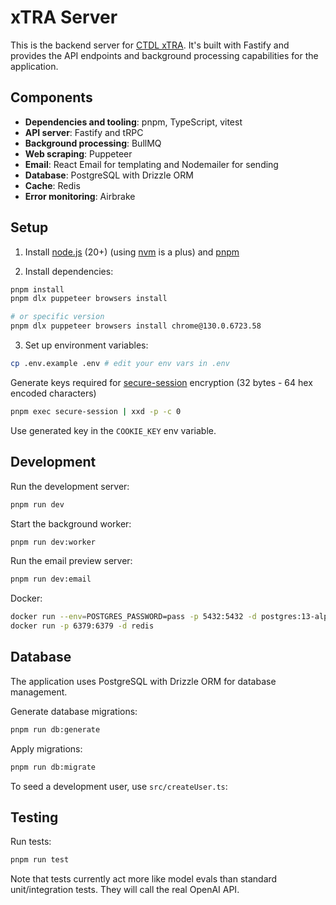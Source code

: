 # xTRA Server

This is the backend server for [CTDL xTRA](../README.md). It's built with
Fastify and provides the API endpoints and background processing capabilities
for the application.

## Components

- **Dependencies and tooling**: pnpm, TypeScript, vitest
- **API server**: Fastify and tRPC
- **Background processing**: BullMQ
- **Web scraping**: Puppeteer
- **Email**: React Email for templating and Nodemailer for sending
- **Database**: PostgreSQL with Drizzle ORM
- **Cache**: Redis
- **Error monitoring**: Airbrake

## Setup

1. Install [node.js](https://nodejs.org/en) (20+) (using [nvm](https://github.com/nvm-sh/nvm) is a plus) and [pnpm](https://pnpm.io/)

2. Install dependencies:

```bash
pnpm install
pnpm dlx puppeteer browsers install

# or specific version
pnpm dlx puppeteer browsers install chrome@130.0.6723.58
```

3. Set up environment variables:

```bash
cp .env.example .env # edit your env vars in .env
```

Generate keys required for [secure-session](https://github.com/fastify/fastify-secure-session) encryption (32 bytes - 64 hex encoded characters)
```bash
pnpm exec secure-session | xxd -p -c 0
```
Use generated key in the `COOKIE_KEY` env variable.

## Development

Run the development server:

```bash
pnpm run dev
```

Start the background worker:

```bash
pnpm run dev:worker
```

Run the email preview server:

```bash
pnpm run dev:email
```

Docker:
```bash
docker run --env=POSTGRES_PASSWORD=pass -p 5432:5432 -d postgres:13-alpine
docker run -p 6379:6379 -d redis
```

## Database

The application uses PostgreSQL with Drizzle ORM for database management.

Generate database migrations:

```bash
pnpm run db:generate
```

Apply migrations:

```bash
pnpm run db:migrate
```

To seed a development user, use `src/createUser.ts`:

## Testing

Run tests:
```bash
pnpm run test
```

Note that tests currently act more like model evals than standard
unit/integration tests. They will call the real OpenAI API.
